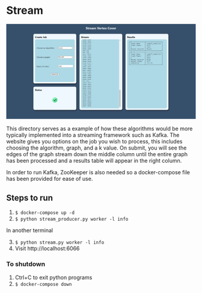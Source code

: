 # Stream

![Website](../../dissertation/images/stream.jpg)

This directory serves as a example of how these algorithms would be more typically implemented into a streaming framework such as Kafka. The website gives you options on the job you wish to process, this includes choosing the algorithm, graph, and a k value. On submit, you will see the edges of the graph stream down the middle column until the entire graph has been processed and a results table will appear in the right column.

In order to run Kafka, ZooKeeper is also needed so a docker-compose file has been provided for ease of use.

## Steps to run

1. `$ docker-compose up -d`
2. `$ python stream_producer.py worker -l info`

In another terminal

3. `$ python stream.py worker -l info`
4. Visit http://localhost:6066

### To shutdown

1. Ctrl+C to exit python programs
2. `$ docker-compose down`
